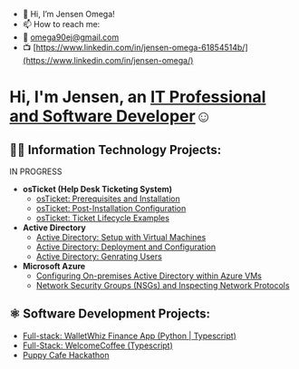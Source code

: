 - 👋 Hi, I’m Jensen Omega! 
- 📫 How to reach me:
- 📩 omega90ej@gmail.com
- 📺 [https://www.linkedin.com/in/jensen-omega-61854514b/](https://www.linkedin.com/in/jensen-omega/)

<h1>Hi, I'm Jensen, an <a href="https://www.linkedin.com/in/jensen-omega/">IT Professional and Software Developer</a>☺</h1>

<h2>👨‍💻 Information Technology Projects:</h2>


IN PROGRESS
- <b>osTicket (Help Desk Ticketing System)</b>
  - [osTicket: Prerequisites and Installation]()
  - [osTicket: Post-Installation Configuration]()
  - [osTicket: Ticket Lifecycle Examples]()
- <b>Active Directory</b>
  - [Active Directory: Setup with Virtual Machines]()
  - [Active Directory: Deployment and Configuration]()
  - [Active Directory: Genrating Users]()
- <b>Microsoft Azure</b>
  - [Configuring On-premises Active Directory within Azure VMs]()
  - [Network Security Groups (NSGs) and Inspecting Network Protocols]()

 <h2>⚛️ Software Development Projects:</h2>
 
  - [Full-stack: WalletWhiz Finance App (Python | Typescript)](https://github.com/JOmega12/capstone-project-money)
  - [Full-Stack: WelcomeCoffee (Typescript)](https://github.com/JOmega12/welcomeCoffeeExpress)
  - [Puppy Cafe Hackathon](https://github.com/JOmega12/hackathon-devlopes)

